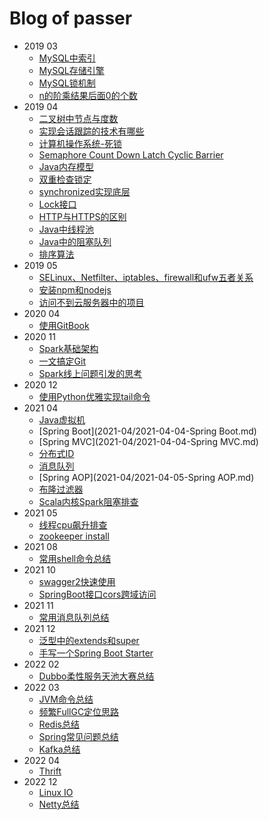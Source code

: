 # Blog of passer

- 2019 03
  * [MySQL中索引](2019-03/2019-03-14-MySQL中索引.md)
  * [MySQL存储引擎](2019-03/2019-03-14-MySQL存储引擎.md)
  * [MySQL锁机制](2019-03/2019-03-14-MySQL锁机制.md)
  * [n的阶乘结果后面0的个数](2019-03/2019-03-20-n的阶乘结果后面0的个数.md)
- 2019 04
  * [二叉树中节点与度数](2019-04/2019-04-06-二叉树中节点与度数.md)
  * [实现会话跟踪的技术有哪些](2019-04/2019-04-12-会话跟踪实现的技术.md)
  * [计算机操作系统-死锁](2019-04/2019-04-13-计算机操作系统-死锁.md)
  * [Semaphore Count Down Latch Cyclic Barrier](2019-04/2019-04-14-CountDownLatch-CyclicBarrier-Semaphore.md)
  * [Java内存模型](2019-04/2019-04-14-Java内存模型.md)
  * [双重检查锁定](2019-04/2019-04-14-双重检查锁定与延迟初始化.md)
  * [synchronized实现底层](2019-04/2019-04-16-synchronized.md)
  * [Lock接口](2019-04/2019-04-23-Lock接口.md)
  * [HTTP与HTTPS的区别](2019-04/2019-04-24-HTTP和HTTPS区别.md)
  * [Java中线程池](2019-04/2019-04-26-Java中线程池.md)
  * [Java中的阻塞队列](2019-04/2019-04-28-Java中的阻塞队列.md)
  * [排序算法](2019-04/2019-04-29-排序算法.md)
- 2019 05
  * [SELinux、Netfilter、iptables、firewall和ufw五者关系](2019-05/2019-05-14-SELinux、Netfilter、iptables、firewall和ufw五者关系.md)
  * [安装npm和nodejs](2019-05/2019-05-14-安装npm和nodejs.md)
  * [访问不到云服务器中的项目](2019-05/2019-05-14-访问不到云服务器中的项目.md)
- 2020 04
  * [使用GitBook](2020-04/2020-04-18-使用GitBook.md)
- 2020 11
  * [Spark基础架构](2020-11/2020-11-01-Spark基础架构.md)
  * [一文搞定Git](2020-11/2020-11-08-一文搞定Git.md)
  * [Spark线上问题引发的思考](2020-11/2020-11-22-Spark线上问题引发的思考.md)
- 2020 12
  * [使用Python优雅实现tail命令](2020-12/2020-12-04-使用Python优雅地实现tail命令.md)
- 2021 04
  * [Java虚拟机](2021-04/2021-04-01-Java虚拟机.md)
  * [Spring Boot](2021-04/2021-04-04-Spring Boot.md)
  * [Spring MVC](2021-04/2021-04-04-Spring MVC.md)
  * [分布式ID](2021-04/2021-04-04-分布式ID.md)
  * [消息队列](2021-04/2021-04-04-消息队列.md)
  * [Spring AOP](2021-04/2021-04-05-Spring AOP.md)
  * [布隆过滤器](2021-04/2021-04-05-布隆过滤器.md)  
  * [Scala内核Spark阻塞排查](2021-04/2021-04-24-Jupyter%20Scala内核Spark阻塞排查.md)
- 2021 05
  * [线程cpu飙升排查](2021-05/线程CPU飙升排查.md)
  * [zookeeper install](2021-05/zookeeper%20install.md)
- 2021 08
  * [常用shell命令总结](2021-08/1%20常用Shell命令总结.md)
- 2021 10
  * [swagger2快速使用](2021-10/swagger2快速使用.md)
  * [SpringBoot接口cors跨域访问](2021-10/SpringBoot接口cors跨域访问.md)
- 2021 11
  * [常用消息队列总结](2021-11/常用消息队列总结.md)
- 2021 12
  * [泛型中的extends和super](2021-12/泛型中的extends和super.md)
  * [手写一个Spring Boot Starter](2021-12/手写一个Spring%20Boot%20Starter.md)
- 2022 02
  * [Dubbo柔性服务天池大赛总结](2022-02/Dubbo柔性服务天池大赛.md)
- 2022 03
  * [JVM命令总结](2022-03/JVM排查一些命令总结.md)
  * [频繁FullGC定位思路](2022-03/频繁FullGC定位思路.md)
  * [Redis总结](2022-03/Redis总结.md)
  * [Spring常见问题总结](2022-03/Spring常见问题总结.md)  
  * [Kafka总结](2022-03/Kafka总结.md)
- 2022 04
  * [Thrift](2022-04/thrift.md)
- 2022 12
  * [Linux IO](2022-12/Linux%20IO.md)
  * [Netty总结](2022-12/Netty总结.md)